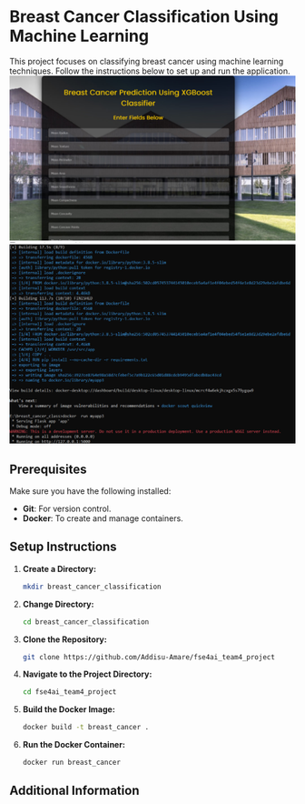 # Breast Cancer Classification Using Machine Learning

This project focuses on classifying breast cancer using machine learning techniques. Follow the instructions below to set up and run the application.
![Breast Cancer Classification](https://github.com/Addisu-Amare/fse4ai_team4_project/blob/main/Assets/app.jpg)
![Breast Cancer Classification](https://github.com/Addisu-Amare/fse4ai_team4_project/blob/main/Assets/docker_run.jpg)
## Prerequisites

Make sure you have the following installed:

- **Git**: For version control.
- **Docker**: To create and manage containers.

## Setup Instructions

1. **Create a Directory:**
   ```bash
   mkdir breast_cancer_classification
   ```

2. **Change Directory:**
   ```bash
   cd breast_cancer_classification
   ```

3. **Clone the Repository:**
   ```bash
   git clone https://github.com/Addisu-Amare/fse4ai_team4_project
   ```

4. **Navigate to the Project Directory:**
   ```bash
   cd fse4ai_team4_project
   ```

5. **Build the Docker Image:**
   ```bash
   docker build -t breast_cancer .
   ```

6. **Run the Docker Container:**
   ```bash
   docker run breast_cancer
   ```

## Additional Information



